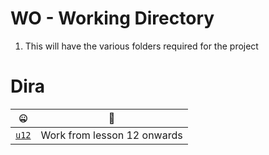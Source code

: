 
# WO - Working Directory 

1. This will have the various folders required for the project

# Dira 

🤐 | 🔢
--- | --- 
[`u12`](./u12/) | Work from lesson 12 onwards